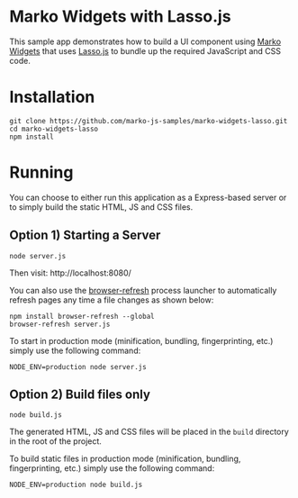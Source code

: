 Marko Widgets with Lasso.js
===========================

This sample app demonstrates how to build a UI component using [Marko Widgets](https://github.com/marko-js/marko-widgets) that uses [Lasso.js](https://github.com/lasso-js/lasso) to bundle up the required JavaScript and CSS code.

# Installation

```
git clone https://github.com/marko-js-samples/marko-widgets-lasso.git
cd marko-widgets-lasso
npm install
```

# Running

You can choose to either run this application as a Express-based server or to simply build the static HTML, JS and CSS files.

## Option 1) Starting a Server

```
node server.js
```

Then visit: http://localhost:8080/

You can also use the [browser-refresh](https://github.com/patrick-steele-idem/browser-refresh) process launcher to automatically refresh pages any time a file changes as shown below:

```
npm install browser-refresh --global
browser-refresh server.js
```

To start in production mode (minification, bundling, fingerprinting, etc.) simply use the following command:

```
NODE_ENV=production node server.js
```

## Option 2) Build files only

```
node build.js
```

The generated HTML, JS and CSS files will be placed in the `build` directory in the root of the project.

To build static files in production mode (minification, bundling, fingerprinting, etc.) simply use the following command:

```
NODE_ENV=production node build.js
```
